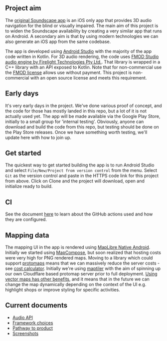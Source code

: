 ## Project aim
The [original Soundscape app](https://github.com/Scottish-Tech-Army/Soundscape) is an iOS only app that provides 3D audio navigation for the blind or visually impaired. The main aim of this project is to widen the Soundscape availability by creating a very similar app that runs on Android. A secondary aim is that by using modern technologies we can also generate an iOS app from the same codebase.

The app is developed using [Android Studio](https://developer.android.com/studio) with the majority of the app code written in Kotlin. For 3D audio rendering, the code uses [FMOD Studio audio engine by Firelight Technologies Pty Ltd.](https://www.fmod.com/). That library is wrapped in a C++ library with an API exposed to Kotlin. Note that for non-commercial use the [FMOD license](https://www.fmod.com/legal) allows use without payment. This project is non-commercial with an open source license and meets this requirement.
## Early days
It's very early days in the project. We've done various proof of concept, and the code for those has mostly landed in this repo, but a lot of it is not actually used yet. The app will be made available via the Google Play Store, initially to a small group for 'internal testing'. Obviously, anyone can download and build the code from this repo, but testing should be done on the Play Store releases. Once we have something worth testing, we'll update here with how to join up.   

## Get started
The quickest way to get started building the app is to run Android Studio and select `File/New/Project from version control` from the menu. Select `Git` as the version control and paste in the HTTPS code link for this project from above. Click on Clone and the project will download, open and initialize ready to build.

## CI
See the document [here](actions.md) to learn about the GitHub actions used and how they are configured.

## Mapping data
The mapping UI in the app is rendered using [MapLibre Native Android](https://maplibre.org/). Initially
we started using [MapCompose](https://github.com/p-lr/MapCompose), but soon realized that hosting costs
were very high for PNG rendered maps. Moving to a library which could support [protomaps](https://protomaps.com/)
means that we can massively reduce the server costs - see [cost calculator](https://docs.protomaps.com/deploy/cost).
Initially we're using [maptiler](https://www.maptiler.com/) with the aim of spinning up our own
Cloudflare based protomap server prior to full deployment. [Using vector maps has other benefits](https://www.mapbox.com/insights/vector-maps),
and it means that in the future we can change the map dynamically depending on the context of the UI
e.g. highlight shops or improve styling for specific activities.

## Current documents
* [Audio API](audio-API.md)
* [Framework choices](framework.md)
* [Pathway to product](pathway-to-product.md)
* [Screenshots](screenshots.md)
